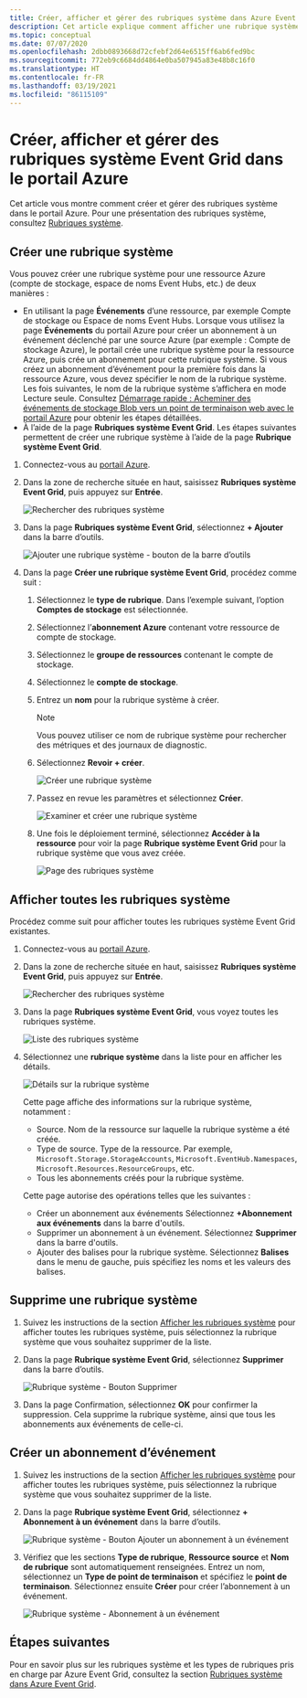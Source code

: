 ```yaml
---
title: Créer, afficher et gérer des rubriques système dans Azure Event Grid (portail)
description: Cet article explique comment afficher une rubrique système existante et créer des rubriques système Azure Event Grid à l’aide du portail Azure.
ms.topic: conceptual
ms.date: 07/07/2020
ms.openlocfilehash: 2dbb0893668d72cfebf2d64e6515ff6ab6fed9bc
ms.sourcegitcommit: 772eb9c6684dd4864e0ba507945a83e48b8c16f0
ms.translationtype: HT
ms.contentlocale: fr-FR
ms.lasthandoff: 03/19/2021
ms.locfileid: "86115109"
---
```

# <a name="create-view-and-manage-event-grid-system-topics-in-the-azure-portal"></a>Créer, afficher et gérer des rubriques système Event Grid dans le portail Azure
Cet article vous montre comment créer et gérer des rubriques système dans le portail Azure. Pour une présentation des rubriques système, consultez [Rubriques système](system-topics.md).

## <a name="create-a-system-topic"></a>Créer une rubrique système
Vous pouvez créer une rubrique système pour une ressource Azure (compte de stockage, espace de noms Event Hubs, etc.) de deux manières :

- En utilisant la page **Événements** d’une ressource, par exemple Compte de stockage ou Espace de noms Event Hubs. Lorsque vous utilisez la page **Événements** du portail Azure pour créer un abonnement à un événement déclenché par une source Azure (par exemple : Compte de stockage Azure), le portail crée une rubrique système pour la ressource Azure, puis crée un abonnement pour cette rubrique système. Si vous créez un abonnement d’événement pour la première fois dans la ressource Azure, vous devez spécifier le nom de la rubrique système. Les fois suivantes, le nom de la rubrique système s’affichera en mode Lecture seule. Consultez [Démarrage rapide : Acheminer des événements de stockage Blob vers un point de terminaison web avec le portail Azure](blob-event-quickstart-portal.md#subscribe-to-the-blob-storage) pour obtenir les étapes détaillées.
- À l’aide de la page **Rubriques système Event Grid**. Les étapes suivantes permettent de créer une rubrique système à l’aide de la page **Rubrique système Event Grid**. 

1. Connectez-vous au [portail Azure](https://portal.azure.com).
2. Dans la zone de recherche située en haut, saisissez **Rubriques système Event Grid**, puis appuyez sur **Entrée**. 

    ![Rechercher des rubriques système](./media/create-view-manage-system-topics/search-system-topics.png)
3. Dans la page **Rubriques système Event Grid**, sélectionnez **+ Ajouter** dans la barre d’outils.

    ![Ajouter une rubrique système - bouton de la barre d’outils](./media/create-view-manage-system-topics/add-system-topic-menu.png)
4. Dans la page **Créer une rubrique système Event Grid**, procédez comme suit :
    1. Sélectionnez le **type de rubrique**. Dans l’exemple suivant, l’option **Comptes de stockage** est sélectionnée. 
    2. Sélectionnez l’**abonnement Azure** contenant votre ressource de compte de stockage. 
    3. Sélectionnez le **groupe de ressources** contenant le compte de stockage. 
    4. Sélectionnez le **compte de stockage**. 
    5. Entrez un **nom** pour la rubrique système à créer. 
    
        > [!NOTE]
        > Vous pouvez utiliser ce nom de rubrique système pour rechercher des métriques et des journaux de diagnostic.
    6. Sélectionnez **Revoir + créer**.

        ![Créer une rubrique système](./media/create-view-manage-system-topics/create-event-grid-system-topic-page.png)
    5. Passez en revue les paramètres et sélectionnez **Créer**. 
        
        ![Examiner et créer une rubrique système](./media/create-view-manage-system-topics/system-topic-review-create.png)
    6. Une fois le déploiement terminé, sélectionnez **Accéder à la ressource** pour voir la page **Rubrique système Event Grid** pour la rubrique système que vous avez créée. 

        ![Page des rubriques système](./media/create-view-manage-system-topics/system-topic-page.png)


## <a name="view-all-system-topics"></a>Afficher toutes les rubriques système
Procédez comme suit pour afficher toutes les rubriques système Event Grid existantes. 

1. Connectez-vous au [portail Azure](https://portal.azure.com).
2. Dans la zone de recherche située en haut, saisissez **Rubriques système Event Grid**, puis appuyez sur **Entrée**. 

    ![Rechercher des rubriques système](./media/create-view-manage-system-topics/search-system-topics.png)
3. Dans la page **Rubriques système Event Grid**, vous voyez toutes les rubriques système. 

    ![Liste des rubriques système](./media/create-view-manage-system-topics/list-system-topics.png)
4. Sélectionnez une **rubrique système** dans la liste pour en afficher les détails. 

    ![Détails sur la rubrique système](./media/create-view-manage-system-topics/system-topic-details.png)

    Cette page affiche des informations sur la rubrique système, notamment : 
    - Source. Nom de la ressource sur laquelle la rubrique système a été créée.
    - Type de source. Type de la ressource. Par exemple, `Microsoft.Storage.StorageAccounts`, `Microsoft.EventHub.Namespaces`, `Microsoft.Resources.ResourceGroups`, etc.
    - Tous les abonnements créés pour la rubrique système.

    Cette page autorise des opérations telles que les suivantes :
    - Créer un abonnement aux événements Sélectionnez **+Abonnement aux événements** dans la barre d'outils. 
    - Supprimer un abonnement à un événement. Sélectionnez **Supprimer** dans la barre d'outils. 
    - Ajouter des balises pour la rubrique système. Sélectionnez **Balises** dans le menu de gauche, puis spécifiez les noms et les valeurs des balises. 


## <a name="delete-a-system-topic"></a>Supprime une rubrique système
1. Suivez les instructions de la section [Afficher les rubriques système](#view-all-system-topics) pour afficher toutes les rubriques système, puis sélectionnez la rubrique système que vous souhaitez supprimer de la liste. 
2. Dans la page **Rubrique système Event Grid**, sélectionnez **Supprimer** dans la barre d’outils. 

    ![Rubrique système - Bouton Supprimer](./media/create-view-manage-system-topics/system-topic-delete-button.png)
3. Dans la page Confirmation, sélectionnez **OK** pour confirmer la suppression. Cela supprime la rubrique système, ainsi que tous les abonnements aux événements de celle-ci.  

## <a name="create-an-event-subscription"></a>Créer un abonnement d’événement
1. Suivez les instructions de la section [Afficher les rubriques système](#view-all-system-topics) pour afficher toutes les rubriques système, puis sélectionnez la rubrique système que vous souhaitez supprimer de la liste. 
2. Dans la page **Rubrique système Event Grid**, sélectionnez **+ Abonnement à un événement** dans la barre d’outils. 

    ![Rubrique système - Bouton Ajouter un abonnement à un événement](./media/create-view-manage-system-topics/add-event-subscription-button.png)
3. Vérifiez que les sections **Type de rubrique**, **Ressource source** et **Nom de rubrique** sont automatiquement renseignées. Entrez un nom, sélectionnez un **Type de point de terminaison** et spécifiez le **point de terminaison**. Sélectionnez ensuite **Créer** pour créer l’abonnement à un événement. 

    ![Rubrique système - Abonnement à un événement](./media/create-view-manage-system-topics/create-event-subscription.png)

## <a name="next-steps"></a>Étapes suivantes
Pour en savoir plus sur les rubriques système et les types de rubriques pris en charge par Azure Event Grid, consultez la section [Rubriques système dans Azure Event Grid](system-topics.md). 
